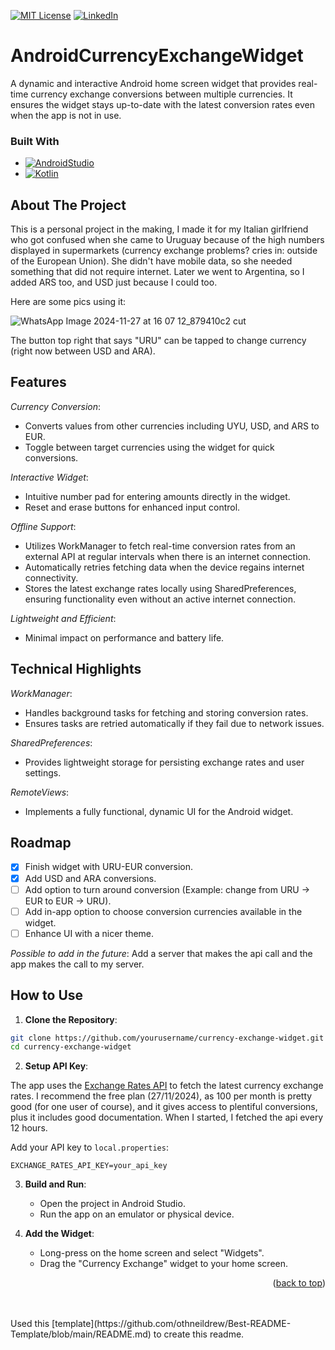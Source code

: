 <a id="readme-top"></a>
[![MIT License][license-shield]][license-url]
[![LinkedIn][linkedin-shield]][linkedin-url]

# AndroidCurrencyExchangeWidget

A dynamic and interactive Android home screen widget that provides real-time currency exchange conversions between multiple currencies. It ensures the widget stays up-to-date with the latest conversion rates even when the app is not in use.

### Built With
* [![AndroidStudio][AndroidStudio.com]][AndroidStudio-url]
* [![Kotlin][Kotlin.com]][Kotlin-url]

## About The Project
This is a personal project in the making, I made it for my Italian girlfriend who got confused when she came to Uruguay because of the high numbers displayed in supermarkets (currency exchange problems? cries in: outside of the European Union). She didn't have mobile data, so she needed something that did not require internet. Later we went to Argentina, so I added ARS too, and USD just because I could too.

Here are some pics using it:

![WhatsApp Image 2024-11-27 at 16 07 12_879410c2 cut](https://github.com/user-attachments/assets/91667dbc-88d4-421d-82a5-4542e06f2a90)

The button top right that says "URU" can be tapped to change currency (right now between USD and ARA). 

## Features
*Currency Conversion*:
* Converts values from other currencies including UYU, USD, and ARS to EUR.
* Toggle between target currencies using the widget for quick conversions.

*Interactive Widget*:
* Intuitive number pad for entering amounts directly in the widget.
* Reset and erase buttons for enhanced input control.

*Offline Support*:
* Utilizes WorkManager to fetch real-time conversion rates from an external API at regular intervals when there is an internet connection.
* Automatically retries fetching data when the device regains internet connectivity.
* Stores the latest exchange rates locally using SharedPreferences, ensuring functionality even without an active internet connection.

*Lightweight and Efficient*:
* Minimal impact on performance and battery life.

## Technical Highlights

*WorkManager*:
* Handles background tasks for fetching and storing conversion rates.
* Ensures tasks are retried automatically if they fail due to network issues.

*SharedPreferences*:
* Provides lightweight storage for persisting exchange rates and user settings.

*RemoteViews*:
* Implements a fully functional, dynamic UI for the Android widget.

## Roadmap
- [x] Finish widget with URU-EUR conversion.
- [x] Add USD and ARA conversions.
- [ ] Add option to turn around conversion (Example: change from URU -> EUR to EUR -> URU).
- [ ] Add in-app option to choose conversion currencies available in the widget.
- [ ] Enhance UI with a nicer theme.

*Possible to add in the future*:
Add a server that makes the api call and the app makes the call to my server.

## How to Use

1.  **Clone the Repository**:
    
```bash
git clone https://github.com/yourusername/currency-exchange-widget.git
cd currency-exchange-widget
```

2.  **Setup API Key**:

The app uses the [Exchange Rates API](https://exchangeratesapi.io/) to fetch the latest currency exchange rates. I recommend the free plan (27/11/2024), as 100 per month is pretty good (for one user of course), and it gives access to plentiful conversions, plus it includes good documentation. When I started, I fetched the api every 12 hours.
    
Add your API key to `local.properties`:

```        
EXCHANGE_RATES_API_KEY=your_api_key
```      
        
3.  **Build and Run**:
    -   Open the project in Android Studio.
    -   Run the app on an emulator or physical device.
      
4.  **Add the Widget**:
    -   Long-press on the home screen and select "Widgets".
    -   Drag the "Currency Exchange" widget to your home screen.


<p align="right">(<a href="#readme-top">back to top</a>)</p>
<br>
<br>
Used this [template](https://github.com/othneildrew/Best-README-Template/blob/main/README.md) to create this readme.

<!-- MARKDOWN LINKS & IMAGES -->
<!-- https://www.markdownguide.org/basic-syntax/#reference-style-links -->
[license-shield]: https://img.shields.io/github/license/othneildrew/Best-README-Template.svg?style=for-the-badge
[license-url]: https://github.com/GLandeira/AndroidCurrencyExchangeWidget/blob/develop/License.txt
[linkedin-shield]: https://img.shields.io/badge/-LinkedIn-black.svg?style=for-the-badge&logo=linkedin&colorB=555
[linkedin-url]: https://www.linkedin.com/in/gast%C3%B3n-landeira-garrone-90070b170/
[AndroidStudio.com]: https://img.shields.io/badge/Android%20Studio-3DDC84?style=flat&logo=AndroidStudio&logoColor=white
[AndroidStudio-url]: https://developer.android.com/studio
[Kotlin.com]: https://img.shields.io/badge/Kotlin-7F52FF?style=for-the-badge&logo=Kotlin&logoColor=white
[Kotlin-url]: https://developer.android.com/kotlin
